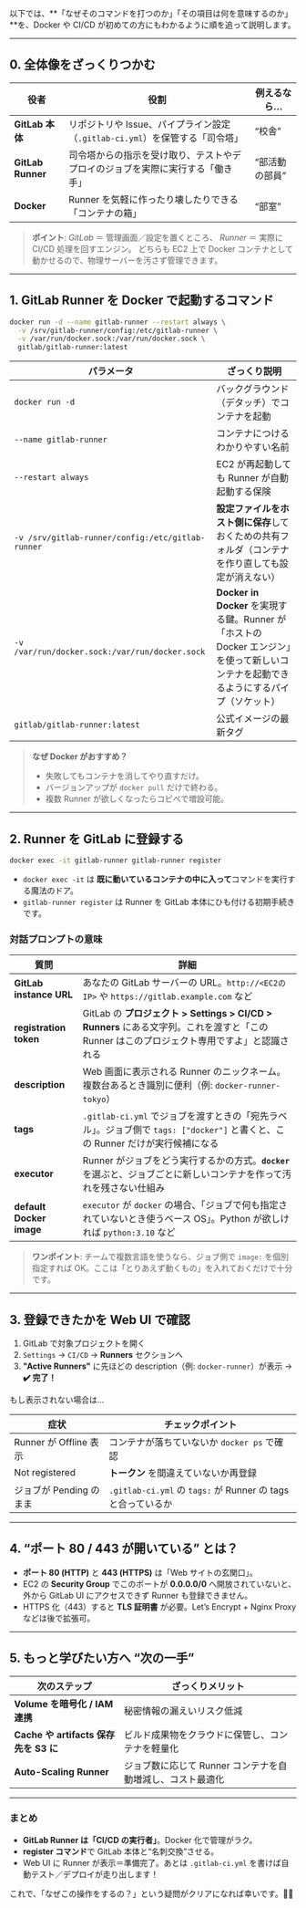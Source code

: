 以下では、\*\*「なぜそのコマンドを打つのか」「その項目は何を意味するのか」\*\*を、Docker や CI/CD が初めての方にもわかるように順を追って説明します。

---

## 0. 全体像をざっくりつかむ

| 役者              | 役割                                                                           | 例えるなら…    |
| ----------------- | ------------------------------------------------------------------------------ | -------------- |
| **GitLab 本体**   | リポジトリや Issue、パイプライン設定（`.gitlab-ci.yml`）を保管する「司令塔」   | “校舎”         |
| **GitLab Runner** | 司令塔からの指示を受け取り、テストやデプロイのジョブを実際に実行する「働き手」 | “部活動の部員” |
| **Docker**        | Runner を気軽に作ったり壊したりできる「コンテナの箱」                          | “部室”         |

> **ポイント**:
> _GitLab_ ＝ 管理画面／設定を置くところ、
> _Runner_ ＝ 実際に CI/CD 処理を回すエンジン。
> どちらも EC2 上で Docker コンテナとして動かせるので、物理サーバーを汚さず管理できます。

---

## 1. GitLab Runner を Docker で起動するコマンド

```bash
docker run -d --name gitlab-runner --restart always \
  -v /srv/gitlab-runner/config:/etc/gitlab-runner \
  -v /var/run/docker.sock:/var/run/docker.sock \
  gitlab/gitlab-runner:latest
```

| パラメータ                                        | ざっくり説明                                                                                                                           |
| ------------------------------------------------- | -------------------------------------------------------------------------------------------------------------------------------------- |
| `docker run -d`                                   | バックグラウンド（デタッチ）でコンテナを起動                                                                                           |
| `--name gitlab-runner`                            | コンテナにつけるわかりやすい名前                                                                                                       |
| `--restart always`                                | EC2 が再起動しても Runner が自動起動する保険                                                                                           |
| `-v /srv/gitlab-runner/config:/etc/gitlab-runner` | **設定ファイルをホスト側に保存**しておくための共有フォルダ（コンテナを作り直しても設定が消えない）                                     |
| `-v /var/run/docker.sock:/var/run/docker.sock`    | **Docker in Docker** を実現する鍵。Runner が「ホストの Docker エンジン」を使って新しいコンテナを起動できるようにするパイプ（ソケット） |
| `gitlab/gitlab-runner:latest`                     | 公式イメージの最新タグ                                                                                                                 |

> **なぜ Docker がおすすめ？**
>
> - 失敗してもコンテナを消してやり直すだけ。
> - バージョンアップが `docker pull` だけで終わる。
> - 複数 Runner が欲しくなったらコピペで増設可能。

---

## 2. Runner を GitLab に登録する

```bash
docker exec -it gitlab-runner gitlab-runner register
```

- `docker exec -it` は **既に動いているコンテナの中に入って**コマンドを実行する魔法のドア。
- `gitlab-runner register` は Runner を GitLab 本体にひも付ける初期手続きです。

### 対話プロンプトの意味

| 質問                     | 詳細                                                                                                                                       |
| ------------------------ | ------------------------------------------------------------------------------------------------------------------------------------------ |
| **GitLab instance URL**  | あなたの GitLab サーバーの URL。`http://<EC2のIP>` や `https://gitlab.example.com` など                                                    |
| **registration token**   | GitLab の **プロジェクト > Settings > CI/CD > Runners** にある文字列。これを渡すと「この Runner はこのプロジェクト専用ですよ」と認識される |
| **description**          | Web 画面に表示される Runner のニックネーム。複数台あるとき識別に便利（例: `docker-runner-tokyo`）                                          |
| **tags**                 | `.gitlab-ci.yml` でジョブを渡すときの「宛先ラベル」。ジョブ側で `tags: ["docker"]` と書くと、この Runner だけが実行候補になる              |
| **executor**             | Runner がジョブをどう実行するかの方式。**`docker`** を選ぶと、ジョブごとに新しいコンテナを作って汚れを残さない仕組み                       |
| **default Docker image** | `executor` が `docker` の場合、「ジョブで何も指定されていないとき使うベース OS」。Python が欲しければ `python:3.10` など                   |

> **ワンポイント**:
> チームで複数言語を使うなら、ジョブ側で `image:` を個別指定すれば OK。ここは「とりあえず動くもの」を入れておくだけで十分です。

---

## 3. 登録できたかを Web UI で確認

1. GitLab で対象プロジェクトを開く
2. `Settings` → `CI/CD` → **Runners** セクションへ
3. **"Active Runners"** に先ほどの description（例: `docker-runner`）が表示 → **✔️ 完了！**

もし表示されない場合は…

| 症状                    | チェックポイント                                             |
| ----------------------- | ------------------------------------------------------------ |
| Runner が Offline 表示  | コンテナが落ちていないか `docker ps` で確認                  |
| Not registered          | **トークン** を間違えていないか再登録                        |
| ジョブが Pending のまま | `.gitlab-ci.yml` の `tags:` が Runner の tags と合っているか |

---

## 4. “ポート 80 / 443 が開いている” とは？

- **ポート 80 (HTTP)** と **443 (HTTPS)** は「Web サイトの玄関口」。
- EC2 の **Security Group** でこのポートが **0.0.0.0/0** へ開放されていないと、外から GitLab UI にアクセスできず Runner も登録できません。
- HTTPS 化（443）すると **TLS 証明書** が必要。Let’s Encrypt + Nginx Proxy などは後で拡張可。

---

## 5. もっと学びたい方へ “次の一手”

| 次のステップ                          | ざっくりメリット                                           |
| ------------------------------------- | ---------------------------------------------------------- |
| **Volume を暗号化 / IAM 連携**        | 秘密情報の漏えいリスク低減                                 |
| **Cache や artifacts 保存先を S3 に** | ビルド成果物をクラウドに保管し、コンテナを軽量化           |
| **Auto-Scaling Runner**               | ジョブ数に応じて Runner コンテナを自動増減し、コスト最適化 |

---

### まとめ

- **GitLab Runner は「CI/CD の実行者」**。Docker 化で管理がラク。
- **register コマンド**で GitLab 本体と“名刺交換”させる。
- Web UI に Runner が表示＝準備完了。あとは `.gitlab-ci.yml` を書けば自動テスト／デプロイが走り出します！

これで、「なぜこの操作をするの？」という疑問がクリアになれば幸いです。🤖💨
